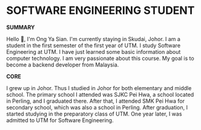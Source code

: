 # SOFTWARE ENGINEERING STUDENT
**SUMMARY**

Hello 👋, I'm Ong Ya Sian. I'm currently staying in Skudai, Johor. I am a student in the first semester of the first year of UTM. I study Software Engineering at UTM. I have just learned some basic information about computer technology. I am very passionate about this course. My goal is to become a backend developer from Malaysia. 

**CORE**

I grew up in Johor. Thus I studied in Johor for both elementary and middle school. The primary school I attended was SJKC Pei Hwa, a school located in Perling, and I graduated there. After that, I attended SMK Pei Hwa for secondary school, which was also a school in Perling. After graduation, I started studying in the preparatory class of UTM. One year later, I was admitted to UTM for Software Engineering.
